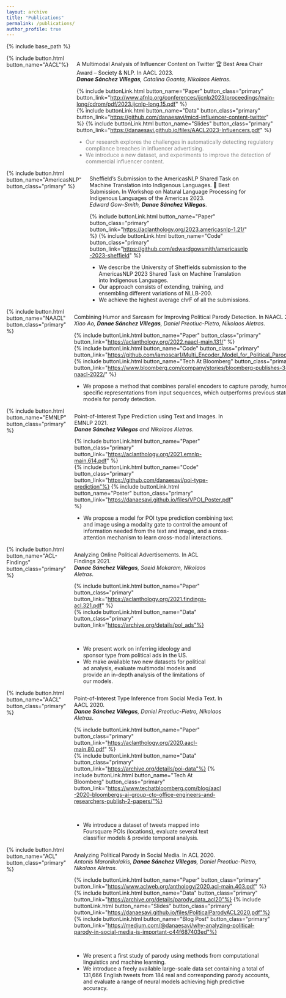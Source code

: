 ```yaml
---
layout: archive
title: "Publications"
permalink: /publications/
author_profile: true
---
```


{% include base_path %}

<div class="columns">
 
 <div class="column-left">
     {% include button.html button_name="AACL"%} 
   </div>
 
 <div class="column-right">
 
   A Multimodal Analysis of Influencer Content on Twitter 🏆 Best Area Chair Award –
   Society & NLP. In AACL 2023. <br>
   <i><b>Danae Sánchez Villegas</b>, Catalina Goanta, Nikolaos Aletras</i>. <br>

   {% include buttonLink.html button_name="Paper" button_class="primary" button_link="http://www.afnlp.org/conferences/ijcnlp2023/proceedings/main-long/cdrom/pdf/2023.ijcnlp-long.15.pdf" %}   
   {% include buttonLink.html button_name="Data" button_class="primary" button_link="https://github.com/danaesavi/micd-influencer-content-twitter" %}
   {% include buttonLink.html button_name="Slides" button_class="primary" button_link="https://danaesavi.github.io/files/AACL2023-Influencers.pdf" %} <br>
   
   <ul style="color:gray;">
   <li>Our research explores the challenges in automatically detecting regulatory compliance breaches in influencer advertising. </li>
   <li>We introduce a new dataset, and experiments to improve the detection of commercial influencer content.</li>
   </ul>
 
 </div>
</div>

<div class="columns">
 <div class="column-left">
   {% include button.html button_name="AmericasNLP" button_class="primary" %} 
 </div>
 <div class="column-right">
  
  Sheffield’s Submission to the AmericasNLP Shared Task on Machine Translation into Indigenous Languages. 🥇 Best Submission. In Workshop on Natural Language Processing for Indigenous Languages of the Americas 2023. <br>
 <i>Edward Gow-Smith, <b>Danae Sánchez Villegas</b></i>.<br>

  {% include buttonLink.html button_name="Paper" button_class="primary" button_link="https://aclanthology.org/2023.americasnlp-1.21/" %}   {% include buttonLink.html button_name="Code" button_class="primary" button_link="https://github.com/edwardgowsmith/americasnlp-2023-sheffield" %} <br>
   
  <ul>
    <li> We describe the University of Sheffields submission to the AmericasNLP 2023 Shared Task on Machine Translation into Indigenous Languages.</li>
    <li>Our approach consists of extending, training, and ensembling different variations of NLLB-200.</li>
    <li> We achieve the highest average chrF of all the submissions.</li>
   </ul>
 
 </div>
  
</div>

<div class="columns">
 <div class="column-left">
   {% include button.html button_name="NAACL" button_class="primary" %} 
 </div>
 <div class="column-right">
  
  Combining Humor and Sarcasm for Improving Political Parody Detection. In NAACL 2022. <br>
 <i>Xiao Ao, <b>Danae Sánchez Villegas</b>, Daniel Preotiuc-Pietro, Nikolaos Aletras</i>.<br>

  {% include buttonLink.html button_name="Paper" button_class="primary" button_link="https://aclanthology.org/2022.naacl-main.131/" %}   
  {% include buttonLink.html button_name="Code" button_class="primary" button_link="https://github.com/iamoscar1/Multi_Encoder_Model_for_Political_Parody_Prediction"%} 
  {% include buttonLink.html button_name="Tech At Bloomberg" button_class="primary" button_link="https://www.bloomberg.com/company/stories/bloomberg-publishes-3-ai-papers-naacl-2022/" %}
  <br>
   
  <ul>
    <li> We propose a method that combines parallel encoders to capture parody, humor, and sarcasm-specific representations from input sequences, which outperforms previous state-of-the-art models for parody detection.</li>
   </ul>
 
 </div>
</div>


<div class="columns">
 <div class="column-left">
   {% include button.html button_name="EMNLP" button_class="primary" %} 
 </div>
 <div class="column-right">
  
  Point-of-Interest Type Prediction using Text and Images. In EMNLP 2021. <br>
 <i><b>Danae Sánchez Villegas</b> and Nikolaos Aletras</i>.<br>

  {% include buttonLink.html button_name="Paper" button_class="primary" button_link="https://aclanthology.org/2021.emnlp-main.614.pdf" %}   
  {% include buttonLink.html button_name="Code" button_class="primary" button_link="https://github.com/danaesavi/poi-type-prediction"%} 
  {% include buttonLink.html button_name="Poster" button_class="primary" button_link="https://danaesavi.github.io/files/VPOI_Poster.pdf" %}
  <br>
   
  <ul>
    <li> We propose a model for POI type prediction combining text and image using a modality gate to control the amount of information needed from the text and image, and a cross-attention mechanism to learn cross-modal interactions.</li>
   </ul>
 
 </div>
</div>

<div class="columns">
 <div class="column-left">
   {% include button.html button_name="ACL-Findings" button_class="primary" %} 
 </div>
 <div class="column-right">
  
  Analyzing Online Political Advertisements. In ACL Findings 2021. <br>
 <i><b>Danae Sánchez Villegas</b>, Saeid Mokaram, Nikolaos Aletras</i>.<br>

  {% include buttonLink.html button_name="Paper" button_class="primary" button_link="https://aclanthology.org/2021.findings-acl.321.pdf" %}   
  {% include buttonLink.html button_name="Data" button_class="primary" button_link="https://archive.org/details/pol_ads"%} 
  
  <br>
   
  <ul>
    <li>We present work on inferring ideology and sponsor type from political ads in the US. </li>
    <li>We make available two new datasets for political ad analysis, evaluate multimodal models and provide an in-depth analysis of the limitations of our models.</li>
   </ul>
 
 </div>
</div>

  <div class="columns">
 <div class="column-left">
   {% include button.html button_name="AACL" button_class="primary" %} 
 </div>
 <div class="column-right">
  
  Point-of-Interest Type Inference from Social Media Text. In AACL 2020. <br>
 <i><b>Danae Sánchez Villegas</b>, Daniel Preotiuc-Pietro, Nikolaos Aletras</i>.<br>

  {% include buttonLink.html button_name="Paper" button_class="primary" button_link="https://aclanthology.org/2020.aacl-main.80.pdf" %}   
  {% include buttonLink.html button_name="Data" button_class="primary" button_link="https://archive.org/details/poi-data"%} 
   {% include buttonLink.html button_name="Tech At Bloomberg" button_class="primary" button_link="https://www.techatbloomberg.com/blog/aacl-2020-bloombergs-ai-group-cto-office-engineers-and-researchers-publish-2-papers/"%} 
  
  <br>
   
  <ul>
    <li>We introduce a dataset of tweets mapped into Foursquare POIs (locations), evaluate several text classifier models & provide temporal analysis.</li>
   </ul>
 
 </div>
</div>

<div class="columns">
 <div class="column-left">
   {% include button.html button_name="ACL" button_class="primary" %} 
 </div>
 <div class="column-right">
  
  Analyzing Political Parody in Social Media. In ACL 2020. <br>
 <i>Antonis Maronikolakis, <b>Danae Sánchez Villegas</b>, Daniel Preotiuc-Pietro, Nikolaos Aletras</i>.<br>

  {% include buttonLink.html button_name="Paper" button_class="primary" button_link="https://www.aclweb.org/anthology/2020.acl-main.403.pdf" %}   
  {% include buttonLink.html button_name="Data" button_class="primary" button_link="https://archive.org/details/parody_data_acl20"%} 
   {% include buttonLink.html button_name="Slides" button_class="primary" button_link="https://danaesavi.github.io/files/PoliticalParodyACL2020.pdf"%} 
    {% include buttonLink.html button_name="Blog Post" button_class="primary" button_link="https://medium.com/@danaesavi/why-analyzing-political-parody-in-social-media-is-important-c44f687403ed"%} 
  
  <br>
   
  <ul>
    <li>We present a first study of parody using methods from computational linguistics and machine learning.</li>
   <li>We introduce a freely available large-scale data set containing a total of 131,666 English tweets from 184 real and corresponding parody accounts, and evaluate a range of neural models achieving high predictive accuracy.</li>
   </ul>
 
 </div>
</div>

